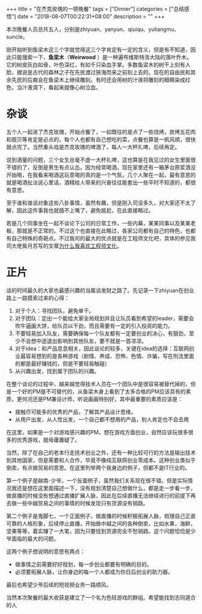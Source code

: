 +++
title = "在杰克玫瑰的一顿晚餐"
tags = ["Dinner"]
categories = ["总结感悟"]
date = "2018-08-07T00:22:31+08:00"
description = ""
+++



本次晚餐人员总共五人，分别是zhiyuan、yanyun、qiuiqu、yuliangmu、suncle。

刚开始听到鱼梁木这三个字就觉得这三个字肯定有一定的含义，但是有不知道，因此只能搜索一下，**鱼梁木**（**Weirwood** ）是一种遍布维斯特洛大陆的落叶乔木。它的树皮灰白如骨，叶色深红，有如千只染血手掌。多数鱼梁木的树干上刻有人脸，据说是古代的森林之子在先民渡过狭海而来之前刻上去的。现在的自由民和其余先民的后裔会在鱼梁木上继续雕刻。有时还会用树的汁液将雕刻的眼睛染成红色，当汁液滴下，看起来就像心树泣血。

<!--more-->

# 杂谈

五个人一起进了杰克玫瑰，开始点餐了，一如既往的是点了一些烧烤，炭烤五花肉和扇贝等肯定是必点的，每个人也都有自己想吃的菜，点餐也算是一帆风顺，很快就点完了。当然重头戏是杰克玫瑰的啤酒了，每人一大杯扎啤，后续再定。

说到酒量的问题，三个女生丝毫不虚一大杯扎啤，这也算是在我见过的女生里面很不错的了，反倒是男生有点认怂。因为经常喝酒，现在家里还有一箱茅台原浆酒没开始喝，在我看来喝酒这玩意喝的真的是一个气氛，几个人聚在一起，最有意思的就是喝酒扯淡说心里话，酒精给人带来的兴奋往往能套出一些平时不知道的，都很有意思。

至于谁和谁谈对象这些八卦事情，虽然有趣，但是刚入司没多久，对大家还不太了解，因此这件事我也就插不上嘴了，避免尴尬，在此直接略过。

若是几个同事坐在一起不谈论下公司的日常工作，一些内幕，某某同事以及某某老板，那就是不正常的。不过这个也直接在此略过，各家公司都有自己的特色，也都有自己特殊的奇葩点。不过我司的最大的优点就是在工程师文化吧，具体的参见我司大佬紫月苏写的文章[为什么我喜欢工程师文化](https://zhuanlan.zhihu.com/p/40660103)。

# 正片

谈的时间最久的大家也最感兴趣的当属谈发财之路了。先记录一下zhiyuan在创业路上一路摸索过来的心得：

1. 对于个人：寻找团队，避免单干。
2. 对于团队：定出一个能给大家全局规划并且让队员看到希望的leader，需要会吹牛逼画大饼，给队员以干劲，而且需要有一定的引入投资的能力。
3. 不要轻易加入队友，需要确保每一个队友都有一定要创业的决心，有狠劲，至少不会想中途退出影响到其他队友，要不就是一首凉凉。
4. 对于idea：和产品息息相关，因此谈论的较多，关键在idea的选择：互联网创业最容易想到的是各种游戏（剧情、养成、恐怖、色情、诈骗，写在刑法里面的都是最好赚钱的，但是不要轻易触碰）
5. 从兴趣出发，找到属于团队的兴趣。

在整个谈论的过程中，越来越觉得技术人员在一个团队中是很容易被替代掉的，但是一个好的PM是不可替代的，从鱼梁木身上看到了太多合格的PM应该具有的素质，更何况还是PM兼设计师，听说画画特别好，其中最重要的素质应该是：

- 接触尽可能多的优秀的产品，了解其产品设计思维。
- 从用户出发，从人性出发，一个自己都不想用的产品，别人肯定也不会去用

在这里，如果是一个对游戏感兴趣的PM，想在游戏方面创业，自然应该玩很多很多的优秀游戏，就毋庸置疑了。

当然，除了在自己的老本行走技术创业之外，还有一种比较可行的方法是输出技术到其他国家，但是需要和人合作，毕竟不像纯互联网创业零成本。这种创业类似于倒卖，有点做贸易的意思。在这里列举两个我身边的例子，但都不是IT行业的。

第一个例子是越南-少爷，一个反面例子，虽然我们关系现在很不错。但是实际情况我还是想在这里面描述一下，没有规划清楚自己想做什么，都是走一步看一步，做直播的时候没有想通过直播扩展人脉，因此在后续直播无法继续进行的前提下再去做一些中越贸易之间的事情的时候发现只有货源没有销路。

第二个例子是鬼脚七，一个正面例子，做直播的时候积极拓展人脉，梳理自己正直可靠的人格形象，后续停止直播，开始做中越之间的各种倒卖，比如水果，海鲜，坚果等等，着实赚了一大笔，因为只要找到货源完全不愁销路。这个问题恰恰是少爷面临的最大的问题。

这两个例子想说明的意思有两点：

- 做事情之前需要好好规划，每一步创业都要有明确的目的。
- 必须要拓展人脉，让你身边的每一个人都成为你日后创业的助力器。

最后也希望少爷后续的短视频业务一路顺风。

当然本次聚餐的最大收获是建立了一个名为色轻游戏的群组。希望能找到志同道合的人